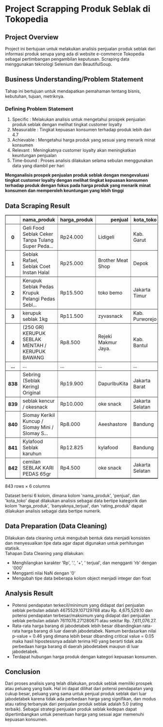 # Project Scrapping Produk Seblak di Tokopedia

## Project Overview
Project ini bertujuan untuk melakukan analisis penjualan produk seblak dari informasi produk serupa yang ada di website e-commerce Tokopedia sebagai pertimbangan pengambilan keputusan.
Scraping data menggunakan teknologi Selenium dan BeautifulSoup.

## Business Understanding/Problem Statement
Tahap ini bertujuan untuk mendapatkan pemahaman tentang bisnis, kebutuhan, tujuan, metriknya.

### Defining Problem Statement
1. Specific : Melakukan analisis untuk mengetahui prospek penjualan produk seblak dengan melihat tingkat customer loyalty
2. Measurable : Tingkat kepuasan konsumen terhadap produk lebih dari 4.7
3. Achievable : Mengetahui harga produk yang sesuai yang menarik minat konsumen
4. Relevant : Meningkatnya customer loyalty akan meningkatkan keuntungan penjualan
5. Time-bound : Proses analisis dilakukan selama sebulan menggunakan data yang diambil per hari

<b>Menganalisis prospek penjualan produk seblak dengan mengevaluasi tingkat customer loyalty dengan melihat tingkat kepuasan konsumen terhadap produk dengan fokus pada harga produk yang menarik minat konsumen dan memperoleh keuntungan yang lebih tinggi</b>

## Data Scraping Result
<div>
<style scoped>
    .dataframe tbody tr th:only-of-type {
        vertical-align: middle;
    }

    .dataframe tbody tr th {
        vertical-align: top;
    }

    .dataframe thead th {
        text-align: right;
    }
</style>
<table border="1" class="dataframe">
  <thead>
    <tr style="text-align: right;">
      <th></th>
      <th>nama_produk</th>
      <th>harga_produk</th>
      <th>penjual</th>
      <th>kota_toko</th>
      <th>banyaknya_terjual</th>
      <th>rating_produk</th>
    </tr>
  </thead>
  <tbody>
    <tr>
      <th>0</th>
      <td>Geli Food Seblak Ceker Tanpa Tulang Super Peda...</td>
      <td>Rp24.000</td>
      <td>Lidigeli</td>
      <td>Kab. Garut</td>
      <td>70+ terjual</td>
      <td>5.0</td>
    </tr>
    <tr>
      <th>1</th>
      <td>Seblak Rafael, Seblak Coet Instan Halal</td>
      <td>Rp25.000</td>
      <td>Brother Meat Shop</td>
      <td>Depok</td>
      <td>250+ terjual</td>
      <td>4.9</td>
    </tr>
    <tr>
      <th>2</th>
      <td>Kerupuk Seblak Pedas Krupuk Pelangi Pedas Sebl...</td>
      <td>Rp15.500</td>
      <td>toko bemo</td>
      <td>Jakarta Timur</td>
      <td>500+ terjual</td>
      <td>4.9</td>
    </tr>
    <tr>
      <th>3</th>
      <td>kerupuk seblak 1kg</td>
      <td>Rp11.500</td>
      <td>zyvasnack</td>
      <td>Kab. Purworejo</td>
      <td>4 terjual</td>
      <td>NaN</td>
    </tr>
    <tr>
      <th>4</th>
      <td>(250 GR) KERUPUK SEBLAK MENTAH / KERUPUK BAWANG</td>
      <td>Rp8.500</td>
      <td>Rejeki Makmur Jaya.</td>
      <td>Kab. Bantul</td>
      <td>NaN</td>
      <td>NaN</td>
    </tr>
    <tr>
      <th>...</th>
      <td>...</td>
      <td>...</td>
      <td>...</td>
      <td>...</td>
      <td>...</td>
      <td>...</td>
    </tr>
    <tr>
      <th>838</th>
      <td>Sebring (Seblak Kering) Original</td>
      <td>Rp19.900</td>
      <td>DapurIbuKita</td>
      <td>Jakarta Barat</td>
      <td>NaN</td>
      <td>NaN</td>
    </tr>
    <tr>
      <th>839</th>
      <td>seblak kencur / okesnack</td>
      <td>Rp10.000</td>
      <td>oke snack</td>
      <td>Jakarta Selatan</td>
      <td>750+ terjual</td>
      <td>4.9</td>
    </tr>
    <tr>
      <th>840</th>
      <td>Siomay Kerikil Kuncup / Siomay Mini / SIomay S...</td>
      <td>Rp8.000</td>
      <td>Aeeshastore</td>
      <td>Bandung</td>
      <td>100+ terjual</td>
      <td>4.6</td>
    </tr>
    <tr>
      <th>841</th>
      <td>Kylafood Seblak karuhun</td>
      <td>Rp12.825</td>
      <td>kylafood</td>
      <td>Bandung</td>
      <td>4rb+ terjual</td>
      <td>4.8</td>
    </tr>
    <tr>
      <th>842</th>
      <td>cemilan SEBLAK KARI PEDAS 65gr</td>
      <td>Rp4.500</td>
      <td>oke snack</td>
      <td>Jakarta Selatan</td>
      <td>100+ terjual</td>
      <td>4.8</td>
    </tr>
  </tbody>
</table>
<p>843 rows × 6 columns</p>
</div>

Dataset berisi 6 kolom, dimana kolom 'nama_produk', 'penjual', dan 'kota_toko' dapat dilakukan analisis sebagai data bertipe kategorik dan kolom 'harga_produk', 'banyaknya_terjual', dan 'rating_produk' dapat dilakukan analisis sebagai data bertipe numerik. 

## Data Preparation (Data Cleaning)
Dilakukan data cleaning untuk mengubah bentuk data menjadi konsisten dan menyesuaikan tipe data agar dapat digunakan untuk perhitungan statisik.<br>
Tahapan Data Cleaning yang dilakukan:
- Menghilangkan karakter 'Rp', '.', '+', ' terjual', dan mengganti 'rb' dengan '000'
- Mengganti nilai NaN dengan '0'
- Mengubah tipe data beberapa kolom object menjadi integer dan float

## Analysis Result
- Potensi pendapatan terkecil/minimum yang didapat dari penjualan seblak perbulan adalah 4675529.107129768 atau Rp. 4,675,529.10 dan potensi pendapatan terbesar/maksimum yang didapat dari penjualan seblak perbulan adalah 7611076.271280671 atau sekitar Rp. 7,611,076.27.
- Rata-rata harga barang di jabodetabek lebih besar dibandingkan rata-rata harga barang di luar daerah jabodetabek. Namum berdasarkan nilai p-value = 0.46 yang dimana lebih besar dibanding critical value = 0.05 maka hasil hipostesisnya adalah terima H0 yang berarti tidak ada perbedaan harga barang di daerah jabodetabek maupun di luar jabodetabek.
- Terdapat hubungan harga produk dengan kategori kepuasan konsumen.

## Conclusion 
Dari proses analisis yang telah dilakukan, produk seblak memiliki prospek atau peluang yang baik. Hal ini dapat dilihat dari potensi pendapatan yang cukup besar, peluang yang sama untuk penjual produk seblak dari luar jabodetabek karena tidak ada perbedaan harga yang signifikan, dan modus atau rating terbanyak dari penjualan produk seblak adalah 5.0 (rating terbaik). Sebagai strategi penjualan produk seblak kedepan dapat dipertimbangkan untuk penentuan harga yang sesuai agar memenuhi kepuasan konsumen.